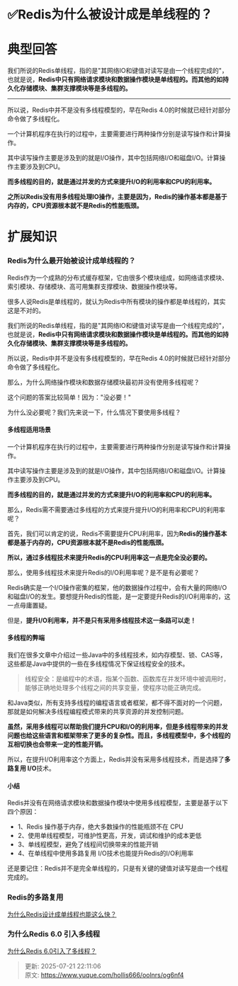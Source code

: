 # ✅Redis为什么被设计成是单线程的？

# 典型回答


我们所说的Redis单线程，指的是"其网络IO和键值对读写是由一个线程完成的"，也就是说，**Redis中只有网络请求模块和数据操作模块是单线程的。而其他的如持久化存储模块、集群支撑模块等是多线程的。**

****

所以说，Redis中并不是没有多线程模型的，早在Redis 4.0的时候就已经针对部分命令做了多线程化。



一个计算机程序在执行的过程中，主要需要进行两种操作分别是读写操作和计算操作。



其中读写操作主要是涉及到的就是I/O操作，其中包括网络I/O和磁盘I/O。计算操作主要涉及到CPU。



**而多线程的目的，就是通过并发的方式来提升I/O的利用率和CPU的利用率。**



**之所以Redis没有用多线程处理IO操作，主要是因为，Redis的操作基本都是基于内存的，CPU资源根本就不是Redis的性能瓶颈。**

# 
# 扩展知识
### Redis为什么最开始被设计成单线程的？


Redis作为一个成熟的分布式缓存框架，它由很多个模块组成，如网络请求模块、索引模块、存储模块、高可用集群支撑模块、数据操作模块等。



很多人说Redis是单线程的，就认为Redis中所有模块的操作都是单线程的，其实这是不对的。



我们所说的Redis单线程，指的是"其网络IO和键值对读写是由一个线程完成的"，也就是说，**Redis中只有网络请求模块和数据操作模块是单线程的。而其他的如持久化存储模块、集群支撑模块等是多线程的。**



所以说，Redis中并不是没有多线程模型的，早在Redis 4.0的时候就已经针对部分命令做了多线程化。



那么，为什么网络操作模块和数据存储模块最初并没有使用多线程呢？



这个问题的答案比较简单！因为："没必要！"



为什么没必要呢？我们先来说一下，什么情况下要使用多线程？



#### 多线程适用场景


一个计算机程序在执行的过程中，主要需要进行两种操作分别是读写操作和计算操作。



其中读写操作主要是涉及到的就是I/O操作，其中包括网络I/O和磁盘I/O。计算操作主要涉及到CPU。



**而多线程的目的，就是通过并发的方式来提升I/O的利用率和CPU的利用率。**



那么，Redis需不需要通过多线程的方式来提升提升I/O的利用率和CPU的利用率呢？



首先，我们可以肯定的说，Redis不需要提升CPU利用率，因为**Redis的操作基本都是基于内存的，CPU资源根本就不是Redis的性能瓶颈。**



**所以，通过多线程技术来提升Redis的CPU利用率这一点是完全没必要的。**



那么，使用多线程技术来提升Redis的I/O利用率呢？是不是有必要呢？



Redis确实是一个I/O操作密集的框架，他的数据操作过程中，会有大量的网络I/O和磁盘I/O的发生。要想提升Redis的性能，是一定要提升Redis的I/O利用率的，这一点毋庸置疑。



但是，**提升I/O利用率，并不是只有采用多线程技术这一条路可以走！**



#### 多线程的弊端


我们在很多文章中介绍过一些Java中的多线程技术，如内存模型、锁、CAS等，这些都是Java中提供的一些在多线程情况下保证线程安全的技术。



> 线程安全：是编程中的术语，指某个函数、函数库在并发环境中被调用时，能够正确地处理多个线程之间的共享变量，使程序功能正确完成。
>



和Java类似，所有支持多线程的编程语言或者框架，都不得不面对的一个问题，那就是如何解决多线程编程模式带来的共享资源的并发控制问题。



**虽然，采用多线程可以帮助我们提升CPU和I/O的利用率，但是多线程带来的并发问题也给这些语言和框架带来了更多的复杂性。而且，多线程模型中，多个线程的互相切换也会带来一定的性能开销。**



所以，在提升I/O利用率这个方面上，Redis并没有采用多线程技术，而是选择了**多路复用 I/O**技术。



#### 小结


Redis并没有在网络请求模块和数据操作模块中使用多线程模型，主要是基于以下四个原因：



+ 1、Redis 操作基于内存，绝大多数操作的性能瓶颈不在 CPU
+ 2、使用单线程模型，可维护性更高，开发，调试和维护的成本更低
+ 3、单线程模型，避免了线程间切换带来的性能开销
+ 4、在单线程中使用多路复用 I/O技术也能提升Redis的I/O利用率



还是要记住：Redis并不是完全单线程的，只是有关键的键值对读写是由一个线程完成的。



### Redis的多路复用


[为什么Redis设计成单线程也能这么快？](https://www.yuque.com/hollis666/oolnrs/lrhzxqbur0eywnfu)

 

### 为什么Redis 6.0 引入多线程


[为什么Redis 6.0引入了多线程？](https://www.yuque.com/hollis666/oolnrs/zfpgxa93bmn9png9)



> 更新: 2025-07-21 22:11:06  
> 原文: <https://www.yuque.com/hollis666/oolnrs/og6nf4>